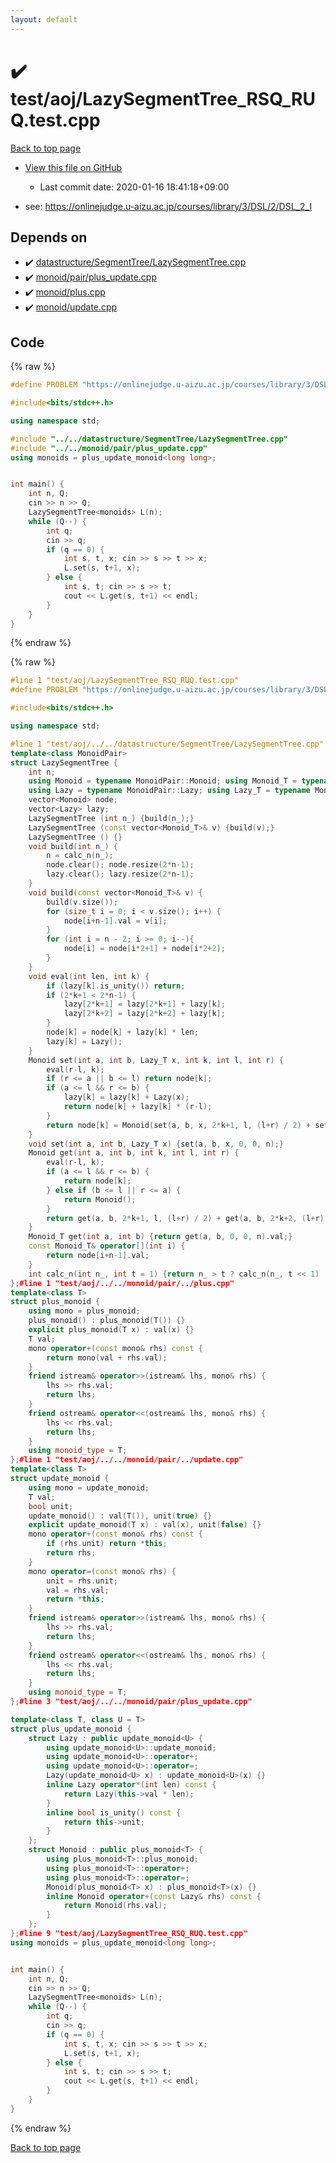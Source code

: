 ```yaml
---
layout: default
---
```


<!-- mathjax config similar to math.stackexchange -->
<script type="text/javascript" async
  src="https://cdnjs.cloudflare.com/ajax/libs/mathjax/2.7.5/MathJax.js?config=TeX-MML-AM_CHTML">
</script>
<script type="text/x-mathjax-config">
  MathJax.Hub.Config({
    TeX: { equationNumbers: { autoNumber: "AMS" }},
    tex2jax: {
      inlineMath: [ ['$','$'] ],
      processEscapes: true
    },
    "HTML-CSS": { matchFontHeight: false },
    displayAlign: "left",
    displayIndent: "2em"
  });
</script>

<script type="text/javascript" src="https://cdnjs.cloudflare.com/ajax/libs/jquery/3.4.1/jquery.min.js"></script>
<script src="https://cdn.jsdelivr.net/npm/jquery-balloon-js@1.1.2/jquery.balloon.min.js" integrity="sha256-ZEYs9VrgAeNuPvs15E39OsyOJaIkXEEt10fzxJ20+2I=" crossorigin="anonymous"></script>
<script type="text/javascript" src="../../../assets/js/copy-button.js"></script>
<link rel="stylesheet" href="../../../assets/css/copy-button.css" />


# :heavy_check_mark: test/aoj/LazySegmentTree_RSQ_RUQ.test.cpp

<a href="../../../index.html">Back to top page</a>

* <a href="{{ site.github.repository_url }}/blob/master/test/aoj/LazySegmentTree_RSQ_RUQ.test.cpp">View this file on GitHub</a>
    - Last commit date: 2020-01-16 18:41:18+09:00


* see: <a href="https://onlinejudge.u-aizu.ac.jp/courses/library/3/DSL/2/DSL_2_I">https://onlinejudge.u-aizu.ac.jp/courses/library/3/DSL/2/DSL_2_I</a>


## Depends on

* :heavy_check_mark: <a href="../../../library/datastructure/SegmentTree/LazySegmentTree.cpp.html">datastructure/SegmentTree/LazySegmentTree.cpp</a>
* :heavy_check_mark: <a href="../../../library/monoid/pair/plus_update.cpp.html">monoid/pair/plus_update.cpp</a>
* :heavy_check_mark: <a href="../../../library/monoid/plus.cpp.html">monoid/plus.cpp</a>
* :heavy_check_mark: <a href="../../../library/monoid/update.cpp.html">monoid/update.cpp</a>


## Code

<a id="unbundled"></a>
{% raw %}
```cpp
#define PROBLEM "https://onlinejudge.u-aizu.ac.jp/courses/library/3/DSL/2/DSL_2_I"

#include<bits/stdc++.h>

using namespace std;

#include "../../datastructure/SegmentTree/LazySegmentTree.cpp"
#include "../../monoid/pair/plus_update.cpp"
using monoids = plus_update_monoid<long long>;


int main() {
	int n, Q;
	cin >> n >> Q;
	LazySegmentTree<monoids> L(n);
	while (Q--) {
		int q;
		cin >> q;
		if (q == 0) {
			int s, t, x; cin >> s >> t >> x;
			L.set(s, t+1, x);
		} else {
			int s, t; cin >> s >> t;
			cout << L.get(s, t+1) << endl;
		}
	}
}
```
{% endraw %}

<a id="bundled"></a>
{% raw %}
```cpp
#line 1 "test/aoj/LazySegmentTree_RSQ_RUQ.test.cpp"
#define PROBLEM "https://onlinejudge.u-aizu.ac.jp/courses/library/3/DSL/2/DSL_2_I"

#include<bits/stdc++.h>

using namespace std;

#line 1 "test/aoj/../../datastructure/SegmentTree/LazySegmentTree.cpp"
template<class MonoidPair>
struct LazySegmentTree {
	int n;
	using Monoid = typename MonoidPair::Monoid; using Monoid_T = typename MonoidPair::Monoid::monoid_type;
	using Lazy = typename MonoidPair::Lazy; using Lazy_T = typename MonoidPair::Lazy::monoid_type;
	vector<Monoid> node;
	vector<Lazy> lazy;
	LazySegmentTree (int n_) {build(n_);}
	LazySegmentTree (const vector<Monoid_T>& v) {build(v);}
	LazySegmentTree () {}
	void build(int n_) {
		n = calc_n(n_);
		node.clear(); node.resize(2*n-1);
		lazy.clear(); lazy.resize(2*n-1);
	}
	void build(const vector<Monoid_T>& v) {
		build(v.size());
		for (size_t i = 0; i < v.size(); i++) {
			node[i+n-1].val = v[i];
		}
		for (int i = n - 2; i >= 0; i--){
			node[i] = node[i*2+1] + node[i*2+2];
		}
	}
	void eval(int len, int k) {
		if (lazy[k].is_unity()) return;
		if (2*k+1 < 2*n-1) {
			lazy[2*k+1] = lazy[2*k+1] + lazy[k];
			lazy[2*k+2] = lazy[2*k+2] + lazy[k];
		}
		node[k] = node[k] + lazy[k] * len;
		lazy[k] = Lazy();
	}
	Monoid set(int a, int b, Lazy_T x, int k, int l, int r) {
		eval(r-l, k);
		if (r <= a || b <= l) return node[k];
		if (a <= l && r <= b) {
			lazy[k] = lazy[k] + Lazy(x);
			return node[k] + lazy[k] * (r-l);
		}
		return node[k] = Monoid(set(a, b, x, 2*k+1, l, (l+r) / 2) + set(a, b, x, 2*k+2, (l+r) / 2, r));
	}
	void set(int a, int b, Lazy_T x) {set(a, b, x, 0, 0, n);}
	Monoid get(int a, int b, int k, int l, int r) {
		eval(r-l, k);
		if (a <= l && r <= b) {
			return node[k];
		} else if (b <= l || r <= a) {
			return Monoid();
		}
		return get(a, b, 2*k+1, l, (l+r) / 2) + get(a, b, 2*k+2, (l+r) / 2, r);
	}
	Monoid_T get(int a, int b) {return get(a, b, 0, 0, n).val;}
	const Monoid_T& operator[](int i) {
		return node[i+n-1].val;
	}
	int calc_n(int n_, int t = 1) {return n_ > t ? calc_n(n_, t << 1) : t;}
};#line 1 "test/aoj/../../monoid/pair/../plus.cpp"
template<class T>
struct plus_monoid {
	using mono = plus_monoid;
	plus_monoid() : plus_monoid(T()) {}
	explicit plus_monoid(T x) : val(x) {}
	T val;
	mono operator+(const mono& rhs) const {
		return mono(val + rhs.val);
	}
	friend istream& operator>>(istream& lhs, mono& rhs) {
		lhs >> rhs.val;
		return lhs;
	}
	friend ostream& operator<<(ostream& lhs, mono& rhs) {
		lhs << rhs.val;
		return lhs;
	}
	using monoid_type = T;
};#line 1 "test/aoj/../../monoid/pair/../update.cpp"
template<class T>
struct update_monoid {
	using mono = update_monoid;
	T val;
	bool unit;
	update_monoid() : val(T()), unit(true) {}
	explicit update_monoid(T x) : val(x), unit(false) {}
	mono operator+(const mono& rhs) const {
		if (rhs.unit) return *this;
		return rhs;
	}
	mono operator=(const mono& rhs) {
		unit = rhs.unit;
		val = rhs.val;
		return *this;
	}
	friend istream& operator>>(istream& lhs, mono& rhs) {
		lhs >> rhs.val;
		return lhs;
	}
	friend ostream& operator<<(ostream& lhs, mono& rhs) {
		lhs << rhs.val;
		return lhs;
	}
	using monoid_type = T;
};#line 3 "test/aoj/../../monoid/pair/plus_update.cpp"

template<class T, class U = T>
struct plus_update_monoid {
	struct Lazy : public update_monoid<U> {
		using update_monoid<U>::update_monoid;
		using update_monoid<U>::operator+;
		using update_monoid<U>::operator=;
		Lazy(update_monoid<U> x) : update_monoid<U>(x) {}
		inline Lazy operator*(int len) const {
			return Lazy(this->val * len);
		}
		inline bool is_unity() const {
			return this->unit;
		}
	};
	struct Monoid : public plus_monoid<T> {
		using plus_monoid<T>::plus_monoid;
		using plus_monoid<T>::operator+;
		using plus_monoid<T>::operator=;
		Monoid(plus_monoid<T> x) : plus_monoid<T>(x) {}
		inline Monoid operator+(const Lazy& rhs) const {
			return Monoid(rhs.val);
		}
	};
};#line 9 "test/aoj/LazySegmentTree_RSQ_RUQ.test.cpp"
using monoids = plus_update_monoid<long long>;


int main() {
	int n, Q;
	cin >> n >> Q;
	LazySegmentTree<monoids> L(n);
	while (Q--) {
		int q;
		cin >> q;
		if (q == 0) {
			int s, t, x; cin >> s >> t >> x;
			L.set(s, t+1, x);
		} else {
			int s, t; cin >> s >> t;
			cout << L.get(s, t+1) << endl;
		}
	}
}
```
{% endraw %}

<a href="../../../index.html">Back to top page</a>

